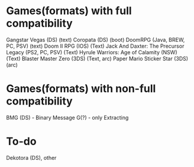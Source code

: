 # Games(formats) with full compatibility
Gangstar Vegas (DS) (text)
Coropata (DS) (boot)
DoomRPG (Java, BREW, PC, PSV) (text)
Doom II RPG (IOS) (Text)
Jack And Daxter: The Precursor Legacy (PS2, PC, PSV) (Text)
Hyrule Warriors: Age of Calamity (NSW) (Text)
Blaster Master Zero (3DS) (Text, arc)
Paper Mario Sticker Star (3DS) (arc)

# Games(formats) with non-full compatibility
BMG (DS) - Binary Message G(?) - only Extracting 
# To-do
Dekotora (DS), other
